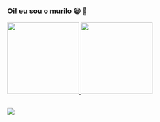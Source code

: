 ### Oi! eu sou o murilo 😃 👋

<div>
  <a href="https://github.com/md9005">
  <img height="165em" src="https://github-readme-stats.vercel.app/api?username=md9005&show_icons=true&theme=dark&include_all_commits=true&count_private=true"/>
  <img height="165em" src="https://github-readme-stats.vercel.app/api/top-langs/?username=md9005&layout=compact&langs_count=7&theme=dark"/>
</div>
  
##
  <!-- 
<div style="display: inline_block"><br>
<img align="center" alt="Javascript" height="30" width="40" src="https://raw.githubusercontent.com/devicons/devicon/master/icons/javascript/javascript-plain.svg">
  <img align="center" alt="Typescript" height="30" width="40" src="https://raw.githubusercontent.com/devicons/devicon/master/icons/typescript/typescript-plain.svg">
  <img align="center" alt="React" height="30" width="40" src="https://raw.githubusercontent.com/devicons/devicon/master/icons/react/react-original.svg">
  <img align="center" alt="HTML" height="30" width="40" src="https://raw.githubusercontent.com/devicons/devicon/master/icons/html5/html5-original.svg">
  <img align="center" alt="CSS" height="30" width="40" src="https://raw.githubusercontent.com/devicons/devicon/master/icons/css3/css3-original.svg">
</div>  
  oi -->
  
##

  <div>
  <a href="https://www.linkedin.com/in/murilo-dauro-ab5923148/" target="_blank"><img src="https://img.shields.io/badge/-LinkedIn-%230077B5?style=for-the-badge&logo=linkedin&logoColor=white" target="_blank"></a> 
     <!--
    ![Snake animation](https://github.com/md9005/md9005/blob/output/github-contribution-grid-snake.svg)
      oi -->
  </div>
  
  
